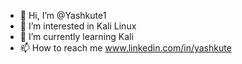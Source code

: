 - 👋 Hi, I’m @Yashkute1
- 👀 I’m interested in Kali Linux
- 🌱 I’m currently learning Kali
- 📫 How to reach me www.linkedin.com/in/yashkute 

<!---
YashkuteYT/YashkuteYT is a ✨ special ✨ repository because its `README.md` (this file) appears on your GitHub profile.
You can click the Preview link to take a look at your changes.
--->
